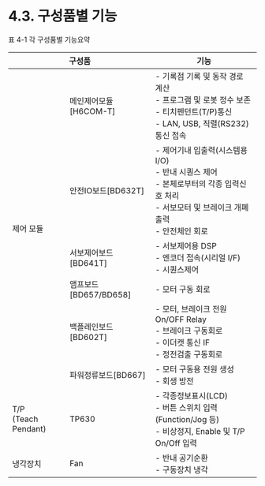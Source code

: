 ﻿# 4.3. 구성품별 기능

표 4-1 각 구성품별 기능요약

<table>
<thead>
  <tr>
    <th colspan="2">구성품</th>
    <th>기능</th>
  </tr>
</thead>
<tbody>
  <tr>
    <td rowspan="6">제어 모듈</td>
    <td>메인제어모듈[H6COM-T]</td>
    <td>- 기록점 기록 및 동작 경로 계산<br>- 프로그램 및 로봇 정수 보존<br>- 티치펜던트(T/P)통신<br>- LAN, USB, 직렬(RS232)통신 접속</td>
  </tr>
  <tr>
    <td>안전IO보드[BD632T]</td>
    <td>- 제어기내 입출력(시스템용I/O)<br>- 반내 시퀀스 제어<br>- 본체로부터의 각종 입력신호 처리<br>- 	서보모터 및 브레이크 개폐출력<br>- 안전체인 회로</td>
  </tr>
    <tr>
    <td>서보제어보드[BD641T]</td>
    <td>- 서보제어용 DSP<br>- 엔코더 접속(시리얼 I/F)<br>- 시퀀스제어</td>
  </tr>
   <tr>
    <td>앰프보드[BD657/BD658]</td>
    <td>- 모터 구동 회로</td>
  </tr>
   <tr>
    <td>백플레인보드[BD602T]</td>
    <td>- 모터, 브레이크 전원 On/OFF Relay<br>- 브레이크 구동회로<br>- 이더캣 통신 IF<br>- 정전검출 구동회로</td>
  </tr>
   <tr>
    <td>파워정류보드[BD667]</td>
    <td>- 모터 구동용 전원 생성<br>- 회생 방전</td>
  </tr>
    
  <tr>
    <td>T/P<br>(Teach Pendant)</td>
    <td>TP630</td>
    <td>- 각종정보표시(LCD)<br>- 버튼 스위치 입력(Function/Jog 등)<br>- 비상정지, Enable 및 T/P On/Off 입력</td>
  </tr>
  <tr>
    <td>냉각장치</td>
    <td>Fan</td>
    <td>- 반내 공기순환<br>- 구동장치 냉각</td>
  </tr>
</tbody>
</table>
